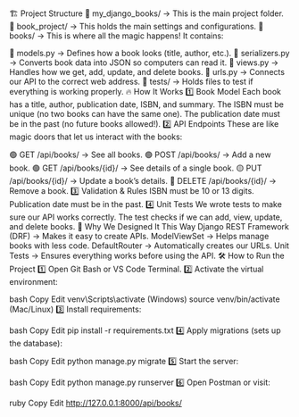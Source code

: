 🏗 Project Structure
📂 my_django_books/ → This is the main project folder.
📂 book_project/ → This holds the main settings and configurations.
📂 books/ → This is where all the magic happens! It contains:

📄 models.py → Defines how a book looks (title, author, etc.).
📄 serializers.py → Converts book data into JSON so computers can read it.
📄 views.py → Handles how we get, add, update, and delete books.
📄 urls.py → Connects our API to the correct web address.
📂 tests/ → Holds files to test if everything is working properly.
🔥 How It Works
1️⃣ Book Model
Each book has a title, author, publication date, ISBN, and summary.
The ISBN must be unique (no two books can have the same one).
The publication date must be in the past (no future books allowed!).
2️⃣ API Endpoints
These are like magic doors that let us interact with the books:

🟢 GET /api/books/ → See all books.
🟢 POST /api/books/ → Add a new book.
🟢 GET /api/books/{id}/ → See details of a single book.
🟡 PUT /api/books/{id}/ → Update a book’s details.
🔴 DELETE /api/books/{id}/ → Remove a book.
3️⃣ Validation & Rules
ISBN must be 10 or 13 digits.
Publication date must be in the past.
4️⃣ Unit Tests
We wrote tests to make sure our API works correctly.
The test checks if we can add, view, update, and delete books.
🚀 Why We Designed It This Way
Django REST Framework (DRF) → Makes it easy to create APIs.
ModelViewSet → Helps manage books with less code.
DefaultRouter → Automatically creates our URLs.
Unit Tests → Ensures everything works before using the API.
🛠 How to Run the Project
1️⃣ Open Git Bash or VS Code Terminal.
2️⃣ Activate the virtual environment:

bash
Copy
Edit
venv\Scripts\activate  (Windows)
source venv/bin/activate  (Mac/Linux)
3️⃣ Install requirements:

bash
Copy
Edit
pip install -r requirements.txt
4️⃣ Apply migrations (sets up the database):

bash
Copy
Edit
python manage.py migrate
5️⃣ Start the server:

bash
Copy
Edit
python manage.py runserver
6️⃣ Open Postman or visit:

ruby
Copy
Edit
http://127.0.0.1:8000/api/books/
